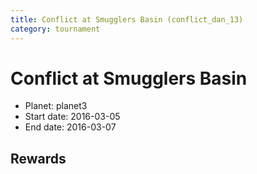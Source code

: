 ```yaml
---
title: Conflict at Smugglers Basin (conflict_dan_13)
category: tournament
---
```

# Conflict at Smugglers Basin

  * Planet: planet3
  * Start date: 2016-03-05
  * End date: 2016-03-07

## Rewards

